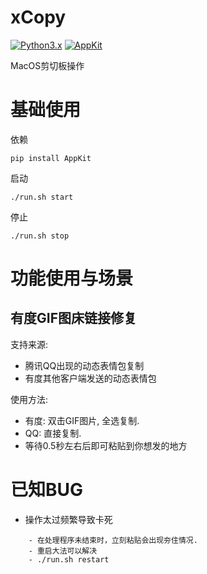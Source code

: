 # xCopy

[![Python3.x](https://img.shields.io/badge/Python-3.7-green.svg?style=plastic)](https://www.python.org/)
[![AppKit](https://img.shields.io/badge/Lib-AppKit-red.svg?style=plastic)](https://pypi.org/project/AppKit/)

MacOS剪切板操作


# 基础使用

依赖
```
pip install AppKit
```

启动
```
./run.sh start
```

停止
```
./run.sh stop
```

# 功能使用与场景

## 有度GIF图床链接修复

支持来源:
- 腾讯QQ出现的动态表情包复制
- 有度其他客户端发送的动态表情包

使用方法:
- 有度: 双击GIF图片, 全选复制. 
- QQ: 直接复制.
- 等待0.5秒左右后即可粘贴到你想发的地方


# 已知BUG

- 操作太过频繁导致卡死

```
    - 在处理程序未结束时，立刻粘贴会出现夯住情况. 
    - 重启大法可以解决
    - ./run.sh restart
```


